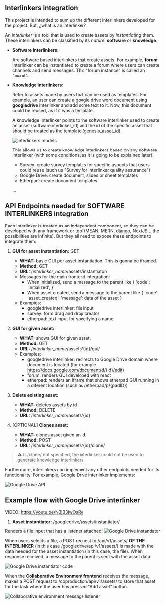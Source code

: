## Interlinkers integration
This project is intended to sum up the different interlinkers developed for the project. But, ¿what is an interlinker?

An *interlinker* is a tool that is used to create assets by *instantiating* them. These interlinkers can be classified by its *nature*: **software** or **knowledge**.

* **Software interlinkers**:

  Are software based interlinkers that create assets. For example, **forum** interlinker can be instantiated to create a forum where users can create channels and send messages. This "forum instance" is called an "asset". 

* **Knowledge interlinkers**:
  
  Refer to assets made by users that can be used as templates. For example, an user can create a google drive word document using **googledrive** interlinker and add some text to it. Now, this document could be reused, as if it was a template. 

  A knowledge interlinker points to the software interlinker used to create an asset (softwareinterlinker_id) and the id of the specific asset that should be treated as the template (genesis_asset_id). 

  ![Interlinkers models](images/interlinkers/integration/model.png)

  This allows us to create knowledge interlinkers based on any software interlinker (with some conditions, as it is going to be explained later):

    * Survey: create survey templates for specific aspects that users could reuse (such us "Survey for interlinker quality assurance")
    * Google Drive: create document, slides or sheet templates
    * Etherpad: create document templates

    ...


## API Endpoints needed for SOFTWARE INTERLINKERS integration

Each interlinker is treated as an independent component, so they can be developed with any framework or tool (MEAN, MERN, django, NextJS... the possibilities are infinite). But they all need to expose these endpoints to integrate them: 

1. **GUI for asset instantiation:** GET 

    * **WHAT:** basic GUI por asset instantiation. This is gonna be iframed.
    * **Method:** GET
    * **URL:** /*interlinker_name*/assets/instantiator/
    * Messages for the main frontend integration:
      * When initialized, send a message to the parent like { 'code': 'initialized', } 
      * When asset created, send a message to the parent like { 'code': 'asset_created', 'message': data of the asset }
    * Examples:
      * googledrive interlinker: file input
      * survey: form drag and drop creator
      * etherpad: text input for specifying a name

2. **GUI for given asset:** 

    * **WHAT:** shows GUI for given asset.
    * **Method:** GET
    * **URL:** /*interlinker_name*/assets/{id}/gui/
    * Examples:
      * googledrive interlinker: redirects to Google Drive domain where document is located (for example https://docs.google.com/document/d/{id}/edit)
      * forum: renders GUI developed with react
      * etherpad: renders an iframe that shows etherpad GUI running in a diferent location (such as /etherpad/p/{padID})

3. **Delete existing asset:** 

    * **WHAT:** deletes assets by id
    * **Method:** DELETE
    * **URL:** /*interlinker_name*/assets/{id}


4. [OPTIONAL] **Clones asset:** 

    * **WHAT:** clones asset given an id.
    * **Method:** POST
    * **URL:** /*interlinker_name*/assets/{id}/clone/

> :warning: If /clone/ not specified, the interlinker could not be used to generate knowledge interlinkers.
  
Furthermore, interlinkers can implement any other endpoints needed for its functionality. For example, Google Drive interlinker implements:

![Google Drive API](images/interlinkers/integration/API.png)


## Example flow with Google Drive interlinker

VIDEO: https://youtu.be/N3jB3lwOsRo
1. **Asset instantiator:**  /googledrive/assets/instantiator/

Renders a file input that has a listener attached:
![Google Drive instantiator](images/interlinkers/integration/googledrive.png)

When users selects a file, a POST request to /api/v1/assets/ **OF THE INTERLINKER** (in this case /googledrive/api/v1/assets/) is made with the data needed for the asset instantiation (in this case, the file). When response received, a message to the parent is sent with the asset data:

![Google Drive instantiator code](images/interlinkers/integration/code.png)

When the **Collaborative Environment frontend** receives the message, makes a POST request to /coproduction/api/v1/assets/ to store that asset for the task where the user has pressed "Add asset" button.

![Collaborative environment message listener](images/interlinkers/integration/frontend.png)

